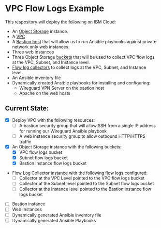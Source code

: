 # VPC Flow Logs Example 

This respository will deploy the following on IBM Cloud:
 - An [Object Storage]() instance.
 - A [VPC]() 
 - A [Bastion host]() that will allow us to run Ansible playbooks against private network only web instances. 
 - Three web instances
 - Three Object Storage [buckets]() that will be used to collect VPC flow logs at the VPC, Subnet, and Instance level. 
 - [Flow log collectors]() to collect logs at the VPC, Subnet, and Instance level.
 - An Ansible inventory file
 - Dynamically created Ansible playbooks for installing and configuring:
    - Wireguard VPN Server on the bastion host
    - Apache on the web hosts

## Current State:
 - [x] Deploy VPC with the following resources:
    - [ ] A bastion security group that will allow SSH from a single IP address for running our Wireguard Ansible playbook
    - [ ] A web instance security group to allow outbound HTTP/HTTPS traffic
 - [x] An Object Storage instance with the following buckets:
    - [x] VPC flow logs bucket 
    - [x] Subnet flow logs bucket 
    - [x] Bastion instance flow logs bucket 
 - Flow Log Collector instance with the following flow logs configured:
    - [ ] Collector at the VPC Level pointed to the VPC flow logs bucket
    - [ ] Collector at the Subnet level pointed to the Subnet flow logs bucket
    - [ ] Collector at the Instance level pointed to the Bastion instance flow logs bucket
 - [ ] Bastion instance
 - [ ] Web Instances
 - [ ] Dynamically generated Ansible inventory file 
 - [ ] Dynamically generated Ansible Playbooks